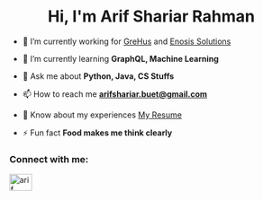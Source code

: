 <h1 align="center">Hi, I'm Arif Shariar Rahman</h1>

- 🔭 I’m currently working for [GreHus](https://grehus.com/) and [Enosis Solutions](https://www.enosisbd.com/)

- 🌱 I’m currently learning **GraphQL, Machine Learning**

- 💬 Ask me about **Python, Java, CS Stuffs**

- 📫 How to reach me **arifshariar.buet@gmail.com**

- 📄 Know about my experiences [My Resume](https://drive.google.com/file/d/1q_BGu0U1EriyHujZqnjh7iBY0UChkfb2/view?usp=sharing)

- ⚡ Fun fact **Food makes me think clearly**

<h3 align="left">Connect with me:</h3>
<p align="left">
<a href="https://www.linkedin.com/in/arif-shariar-rahman-59937018a/" target="blank"><img align="center" src="https://raw.githubusercontent.com/rahuldkjain/github-profile-readme-generator/master/src/images/icons/Social/linked-in-alt.svg" alt="arif shariar rahman" height="30" width="40" /></a>
</p>
